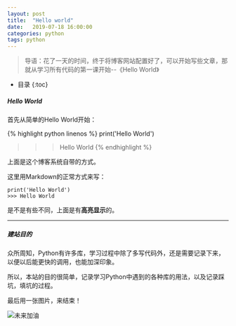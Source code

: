 ```yaml
---
layout: post
title:  "Hello world"
date:   2019-07-18 16:00:00
categories: python
tags: python
---
```


> 导语：花了一天的时间，终于将博客网站配置好了，可以开始写些文章，那就从学习所有代码的第一课开始--《Hello World》

* 目录
{:toc}


##### Hello World

首先从简单的Hello World开始：

{% highlight python linenos %}
print('Hello World')
>>> Hello World
{% endhighlight %}

上面是这个博客系统自带的方式。

这里用Markdown的正常方式来写：

```
print('Hello World')
>>> Hello World
```

是不是有些不同，上面是有**高亮显示**的。

***


##### 建站目的

众所周知，Python有许多库，学习过程中除了多写代码外，还是需要记录下来，以便以后能更快的调用，也能加深印象。

所以，本站的目的很简单，记录学习Python中遇到的各种库的用法，以及记录踩坑，填坑的过程。

最后用一张图片，来结束！

![未来加油](https://cdn.pixabay.com/photo/2017/10/17/19/11/fantasy-2861815_960_720.jpg)


